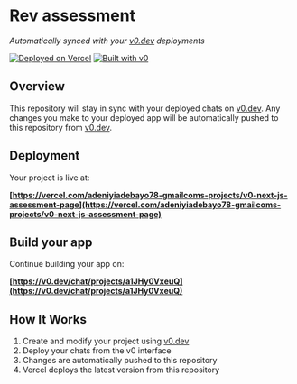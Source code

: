 # Rev assessment

*Automatically synced with your [v0.dev](https://v0.dev) deployments*

[![Deployed on Vercel](https://img.shields.io/badge/Deployed%20on-Vercel-black?style=for-the-badge&logo=vercel)](https://vercel.com/adeniyiadebayo78-gmailcoms-projects/v0-next-js-assessment-page)
[![Built with v0](https://img.shields.io/badge/Built%20with-v0.dev-black?style=for-the-badge)](https://v0.dev/chat/projects/a1JHy0VxeuQ)

## Overview

This repository will stay in sync with your deployed chats on [v0.dev](https://v0.dev).
Any changes you make to your deployed app will be automatically pushed to this repository from [v0.dev](https://v0.dev).

## Deployment

Your project is live at:

**[https://vercel.com/adeniyiadebayo78-gmailcoms-projects/v0-next-js-assessment-page](https://vercel.com/adeniyiadebayo78-gmailcoms-projects/v0-next-js-assessment-page)**

## Build your app

Continue building your app on:

**[https://v0.dev/chat/projects/a1JHy0VxeuQ](https://v0.dev/chat/projects/a1JHy0VxeuQ)**

## How It Works

1. Create and modify your project using [v0.dev](https://v0.dev)
2. Deploy your chats from the v0 interface
3. Changes are automatically pushed to this repository
4. Vercel deploys the latest version from this repository
